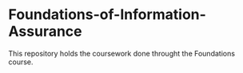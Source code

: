 # Foundations-of-Information-Assurance

This repository holds the coursework done throught the Foundations course. 

